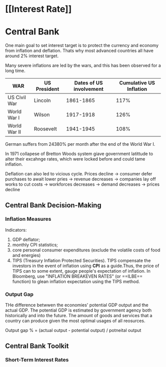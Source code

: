 # [[Interest Rate]]

# Central Bank
One main goal to set interest target is to protect the currency and economy from inflation and deflation. Thats why most advanced countries all have around 2% interest target.

Many severe inflations are led by the wars, and this has been observed for a long time.

| WAR          | US President | Dates of US involvement | Cumulative US Inflation |
| ------------ | ------------ | ----------------------- | ----------------------- |
| US Civil War | Lincoln      | 1861-1865               | 117%                    |
| World War I  | Wilson       | 1917-1918               | 126%                    |
| World War II | Roosevelt    | 1941-1945               | 108%                    |
German suffers from 24380% per month after the end of the World War I.


In 1971 collapese of Bretton Woods system giave government latittude to alter their excahnge rates, which were locked before and could tame inflation.

Deflation can also led to vicious cycle. 
Prices decline -> consumer defer purchases to await lower pries -> revenue decreases -> companies lay off works to cut costs -> workforces decreases -> demand decreases -> prices decline

## Central Bank Decision-Making
### Inflation Measures
Indicators: 
1. GDP deflator;
2. monthly CPI statistics;
3. core personal consumer expenditures (exclude the volatile costs of food and energies)
4. TIPS (Treasury Inflation Protected Securities). TIPS compensate the investors in the event of inflation using **CPI** as a guide.Thus, the price of TIPS can to some extent, gauge people's expectation of inflation.
In Bloomberg, use "INFLATION BREAKEVEN RATES" (or ==ILBE== function) to glean inflation expectation using the TIPS method.
### Output Gap
THe difference betwwen the economies' potential GDP output and the actual GDP.
The potential GDP is estimated by government agency both historically and into the future. The amount of goods and services that a country can produce given the most optimal usages of all reosurces.

Output gap % = (actual output - potential output) / potneital output

## Central Bank Toolkit
### Short-Term Interest Rates


